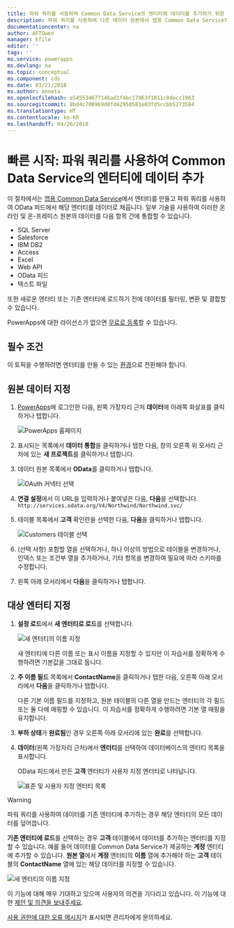 ```yaml
---
title: 파워 쿼리를 사용하여 Common Data Service의 엔터티에 데이터를 추가하기 위한 빠른 시작 | Microsoft Docs
description: 파워 쿼리를 사용하여 다른 데이터 원본에서 앱용 Common Data Service의 새로운 엔터티 또는 기존 엔터티에 데이터를 추가하는 것에 대한 단계별 지침이 포함된 빠른 시작입니다.
documentationcenter: na
author: AFTOwen
manager: kfile
editor: ''
tags: ''
ms.service: powerapps
ms.devlang: na
ms.topic: conceptual
ms.component: cds
ms.date: 03/21/2018
ms.author: anneta
ms.openlocfilehash: e54553467714bad1f4bc17963f1011c0decc1963
ms.sourcegitcommit: 8bd4c700969d0fd42950581e03fd5ccbb5273584
ms.translationtype: HT
ms.contentlocale: ko-KR
ms.lasthandoff: 04/26/2018
---
```

# <a name="quickstart-add-data-to-an-entity-in-the-common-data-service-by-using-power-query"></a>빠른 시작: 파워 쿼리를 사용하여 Common Data Service의 엔터티에 데이터 추가
이 절차에서는 [앱용 Common Data Service](data-platform-intro.md)에서 엔터티를 만들고 파워 쿼리를 사용하여 OData 피드에서 해당 엔터티를 데이터로 채웁니다. 일부 기술을 사용하여 이러한 온라인 및 온-프레미스 원본의 데이터를 다음 항목 간에 통합할 수 있습니다.

* SQL Server
* Salesforce
* IBM DB2
* Access
* Excel
* Web API
* OData 피드
* 텍스트 파일

또한 새로운 엔터티 또는 기존 엔터티에 로드하기 전에 데이터를 필터링, 변환 및 결합할 수 있습니다.

PowerApps에 대한 라이선스가 없으면 [무료로 등록](../signup-for-powerapps.md)할 수 있습니다.

## <a name="prerequisites"></a>필수 조건
이 토픽을 수행하려면 엔터티를 만들 수 있는 [환경](../canvas-apps/working-with-environments.md)으로 전환해야 합니다.

## <a name="specify-the-source-data"></a>원본 데이터 지정

1. [PowerApps](https://web.powerapps.com)에 로그인한 다음, 왼쪽 가장자리 근처 **데이터**에 아래쪽 화살표를 클릭하거나 탭합니다.

    ![PowerApps 홈페이지](./media/data-platform-cds-newentity-pq/sign-in.png)

1. 표시되는 목록에서 **데이터 통합**을 클릭하거나 탭한 다음, 창의 오른쪽 위 모서리 근처에 있는 **새 프로젝트**를 클릭하거나 탭합니다.

1. 데이터 원본 목록에서 **OData**를 클릭하거나 탭합니다.

    ![OAuth 커넥터 선택](./media/data-platform-cds-newentity-pq/choose-odata.png)

1. **연결 설정**에서 이 URL을 입력하거나 붙여넣은 다음, **다음**을 선택합니다.<br>
`http://services.odata.org/V4/Northwind/Northwind.svc/`

1. 테이블 목록에서 **고객** 확인란을 선택한 다음, **다음**을 클릭하거나 탭합니다.

    ![Customers 테이블 선택](./media/data-platform-cds-newentity-pq/select-table.png)

1. (선택 사항) 포함할 열을 선택하거나, 하나 이상의 방법으로 테이블을 변경하거나, 인덱스 또는 조건부 열을 추가하거나, 기타 항목을 변경하여 필요에 따라 스키마를 수정합니다.

1. 왼쪽 아래 모서리에서 **다음**을 클릭하거나 탭합니다.

## <a name="specify-the-target-entity"></a>대상 엔터티 지정
1. **설정 로드**에서 **새 엔터티로 로드**를 선택합니다.

    ![새 엔터티의 이름 지정](./media/data-platform-cds-newentity-pq/new-entity-name.png)

    새 엔터티에 다른 이름 또는 표시 이름을 지정할 수 있지만 이 자습서를 정확하게 수행하려면 기본값을 그대로 둡니다.

1. **주 이름 필드** 목록에서 **ContactName**을 클릭하거나 탭한 다음, 오른쪽 아래 모서리에서 **다음**을 클릭하거나 탭합니다.

    다른 기본 이름 필드를 지정하고, 원본 테이블의 다른 열을 만드는 엔터티의 각 필드 또는 둘 다에 매핑할 수 있습니다. 이 자습서를 정확하게 수행하려면 기본 열 매핑을 유지합니다.

1. **부하 상태**가 **완료됨**인 경우 오른쪽 아래 모서리에 있는 **완료**를 선택합니다.

1. **데이터**(왼쪽 가장자리 근처)에서 **엔터티**를 선택하여 데이터베이스의 엔터티 목록을 표시합니다.

    OData 피드에서 만든 **고객** 엔터티가 사용자 지정 엔터티로 나타납니다.

    ![표준 및 사용자 지정 엔터티 목록](./media/data-platform-cds-newentity-pq/entity-list.png)

> [!WARNING]
> 파워 쿼리를 사용하여 데이터를 기존 엔터티에 추가하는 경우 해당 엔터티의 모든 데이터를 덮어씁니다.

**기존 엔터티에 로드**를 선택하는 경우 **고객** 테이블에서 데이터를 추가하는 엔터티를 지정할 수 있습니다. 예를 들어 데이터를 Common Data Service가 제공하는 **계정** 엔터티에 추가할 수 있습니다. **원본 열**에서 **계정** 엔터티의 **이름** 열에 추가해야 하는 **고객** 테이블의 **ContactName** 열에 있는 해당 데이터를 지정할 수 있습니다.

![새 엔터티의 이름 지정](./media/data-platform-cds-newentity-pq/existing-entity.png)

이 기능에 대해 매우 기대하고 있으며 사용자의 의견을 기다리고 있습니다. 이 기능에 대한 [제안 및 의견을 보내주세요](https://powerusers.microsoft.com/t5/PowerApps-Community/ct-p/PowerApps1).

[사용 권한에 대한 오류 메시지](data-platform-cds-newentity-troubleshooting-mashup.md)가 표시되면 관리자에게 문의하세요.